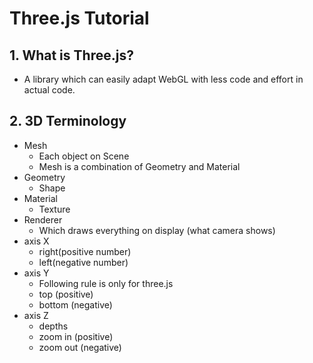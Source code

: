 # Three.js Tutorial

## 1. What is Three.js?

- A library which can easily adapt WebGL with less code and effort in actual code.

## 2. 3D Terminology

- Mesh
  - Each object on Scene
  - Mesh is a combination of Geometry and Material
- Geometry
  - Shape
- Material
  - Texture
- Renderer
  - Which draws everything on display (what camera shows)
- axis X
  - right(positive number)
  - left(negative number)
- axis Y
  - Following rule is only for three.js
  - top (positive)
  - bottom (negative)
- axis Z
  - depths
  - zoom in (positive)
  - zoom out (negative)
